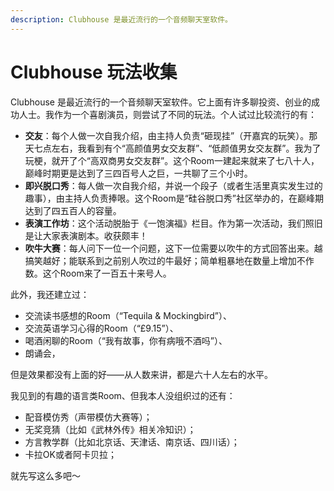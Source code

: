 ```yaml
---
description: Clubhouse 是最近流行的一个音频聊天室软件。
---
```


# Clubhouse 玩法收集

Clubhouse 是最近流行的一个音频聊天室软件。它上面有许多聊投资、创业的成功人士。我作为一个喜剧演员，则尝试了不同的玩法。个人试过比较流行的有：

* **交友**：每个人做一次自我介绍，由主持人负责“砸现挂”（开嘉宾的玩笑）。那天七点左右，我看到有个“高颜值男女交友群”、“低颜值男女交友群”。我为了玩梗，就开了个“高双商男女交友群”。这个Room一建起来就来了七八十人，巅峰时期更是达到了三四百号人之巨，一共聊了三个小时。
* **即兴脱口秀**：每人做一次自我介绍，并说一个段子（或者生活里真实发生过的趣事），由主持人负责捧哏。这个Room是“硅谷脱口秀”社区举办的，在巅峰期达到了四五百人的容量。
* **表演工作坊**：这个活动脱胎于《一饱演福》栏目。作为第一次活动，我们照旧是让大家表演剧本。收获颇丰！
* **吹牛大赛**：每人问下一位一个问题，这下一位需要以吹牛的方式回答出来。越搞笑越好；能联系到之前别人吹过的牛最好；简单粗暴地在数量上增加不作数。这个Room来了一百五十来号人。

此外，我还建立过：

* 交流读书感想的Room（“Tequila & Mockingbird”）、
* 交流英语学习心得的Room（“£9.15”）、
* 喝酒闲聊的Room（“我有故事，你有病哦不酒吗”）、
* 朗诵会，

但是效果都没有上面的好——从人数来讲，都是六十人左右的水平。

我见到的有趣的语言类Room、但我本人没组织过的还有：

* 配音模仿秀（声带模仿大赛等）；
* 无奖竞猜（比如《武林外传》相关冷知识）；
* 方言教学群（比如北京话、天津话、南京话、四川话）；
* 卡拉OK或者阿卡贝拉；

就先写这么多吧～

